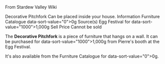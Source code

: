 From Stardew Valley Wiki

Decorative Pitchfork Can be placed inside your house. Information Furniture Catalogue data-sort-value="0"&gt;0g Source(s) Egg Festival for data-sort-value="1000"&gt;1,000g Sell Price Cannot be sold

The **Decorative Pitchfork** is a piece of furniture that hangs on a wall. It can be purchased for data-sort-value="1000"&gt;1,000g from Pierre's booth at the Egg Festival.

It's also available from the Furniture Catalogue for data-sort-value="0"&gt;0g.